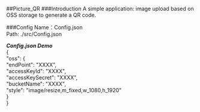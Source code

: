 ##Picture_QR
###Introduction
A simple application: image upload based on OSS storage to generate a QR code.

###Config
Name：Config.json  
Path: ./src/Config.json

***Config.json Demo***  
 {  
   "oss": {  
     "endPoint": "XXXX",  
     "accessKeyId": "XXXX",  
     "accessKeySecret": "XXXX",  
     "bucketName": "XXXX",  
     "style": "image/resize,m_fixed,w_1080,h_1920"  
   }  
 }  